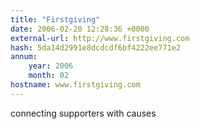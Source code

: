 ```yaml
---
title: "Firstgiving"
date: 2006-02-20 12:28:36 +0000
external-url: http://www.firstgiving.com
hash: 5da14d2991e8dcdcdf6bf4222ee771e2
annum:
    year: 2006
    month: 02
hostname: www.firstgiving.com
---
```


connecting supporters with causes
